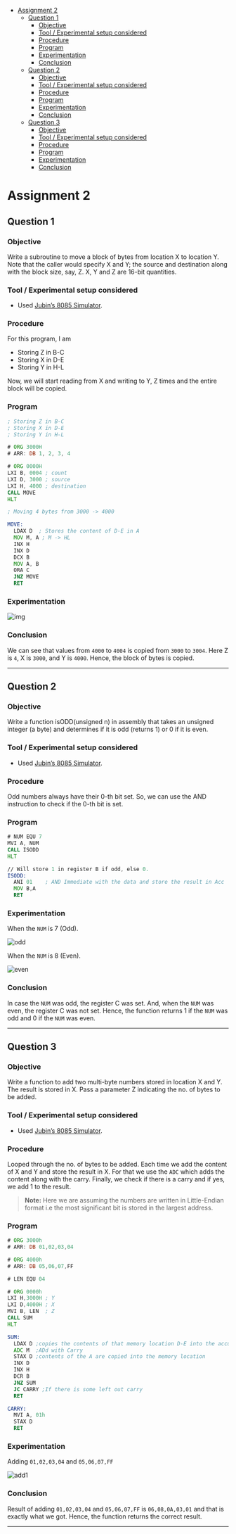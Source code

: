 - [Assignment 2](#assignment-2)
  - [Question 1](#question-1)
    - [Objective](#objective)
    - [Tool / Experimental setup considered](#tool--experimental-setup-considered)
    - [Procedure](#procedure)
    - [Program](#program)
    - [Experimentation](#experimentation)
    - [Conclusion](#conclusion)
  - [Question 2](#question-2)
    - [Objective](#objective-1)
    - [Tool / Experimental setup considered](#tool--experimental-setup-considered-1)
    - [Procedure](#procedure-1)
    - [Program](#program-1)
    - [Experimentation](#experimentation-1)
    - [Conclusion](#conclusion-1)
  - [Question 3](#question-3)
    - [Objective](#objective-2)
    - [Tool / Experimental setup considered](#tool--experimental-setup-considered-2)
    - [Procedure](#procedure-2)
    - [Program](#program-2)
    - [Experimentation](#experimentation-2)
    - [Conclusion](#conclusion-2)

# Assignment 2

## Question 1

### Objective

Write a subroutine to move a block of bytes from location X to location Y. Note that the caller would specify X and Y; the source and destination along with the block size, say, Z. X, Y and Z are 16-bit quantities.

### Tool / Experimental setup considered

- Used [Jubin’s 8085 Simulator](https://github.com/8085simulator/8085simulator.github.io).

### Procedure

For this program, I am

- Storing Z in B-C
- Storing X in D-E
- Storing Y in H-L

Now, we will start reading from X and writing to Y, Z times and the entire block will be copied.

### Program

```asm
; Storing Z in B-C
; Storing X in D-E
; Storing Y in H-L

# ORG 3000H
# ARR: DB 1, 2, 3, 4

# ORG 0000H
LXI B, 0004 ; count
LXI D, 3000 ; source
LXI H, 4000 ; destination
CALL MOVE
HLT

; Moving 4 bytes from 3000 -> 4000

MOVE:
  LDAX D  ; Stores the content of D-E in A
  MOV M, A ; M -> HL
  INX H
  INX D
  DCX B
  MOV A, B
  ORA C
  JNZ MOVE
  RET
```

### Experimentation

![img](./1.png)

### Conclusion

We can see that values from `4000` to `4004` is copied from `3000` to `3004`. Here Z is `4`, X is `3000`, and Y is `4000`. Hence, the block of bytes is copied.

<hr>

## Question 2

### Objective

Write a function isODD(unsigned n) in assembly that takes an unsigned integer (a byte) and determines if it is odd (returns 1) or 0 if it is even.

### Tool / Experimental setup considered

- Used [Jubin’s 8085 Simulator](https://github.com/8085simulator/8085simulator.github.io).

### Procedure

Odd numbers always have their 0-th bit set. So, we can use the AND instruction to check if the 0-th bit is set.

### Program

```asm
# NUM EQU 7
MVI A, NUM
CALL ISODD
HLT

// Will store 1 in register B if odd, else 0.
ISODD:
  ANI 01    ; AND Immediate with the data and store the result in Acc
  MOV B,A
  RET

```

### Experimentation

When the `NUM` is 7 (Odd).

![odd](./2_1.png)


When the `NUM` is 8 (Even).

![even](./2_2.png)

### Conclusion

In case the `NUM` was odd, the register C was set. And, when the `NUM` was even, the register C was not set. Hence, the function returns 1 if the `NUM` was odd and 0 if the `NUM` was even.

<hr>

## Question 3

### Objective

Write a function to add two multi-byte numbers stored in location X and Y. The result is stored in X. Pass a parameter Z indicating the no. of bytes to be added.

### Tool / Experimental setup considered

- Used [Jubin’s 8085 Simulator](https://github.com/8085simulator/8085simulator.github.io).

### Procedure

Looped through the no. of bytes to be added. Each time we add the content of X and Y and store the result in X. For that we use the `ADC` which adds the content along with the carry. Finally, we check if there is a carry and if yes, we add 1 to the result.

> **Note:** Here we are assuming the numbers are written in Little-Endian format i.e the most significant bit is stored in the largest address.

### Program

```asm
# ORG 3000h
# ARR: DB 01,02,03,04

# ORG 4000h
# ARR: DB 05,06,07,FF

# LEN EQU 04

# ORG 0000h
LXI H,3000H ; Y
LXI D,4000H ; X
MVI B, LEN  ; Z
CALL SUM
HLT

SUM:
  LDAX D ;copies the contents of that memory location D-E into the accumulator
  ADC M  ;ADd with Carry
  STAX D ;contents of the A are copied into the memory location
  INX D
  INX H
  DCR B
  JNZ SUM
  JC CARRY ;If there is some left out carry
  RET

CARRY:
  MVI A, 01h
  STAX D
  RET

```

### Experimentation

Adding `01,02,03,04` and `05,06,07,FF`

![add1](./3_1.png)

### Conclusion

Result of adding `01,02,03,04` and `05,06,07,FF` is `06,08,0A,03,01` and that is exactly what we got. Hence, the function returns the correct result.

<hr>
